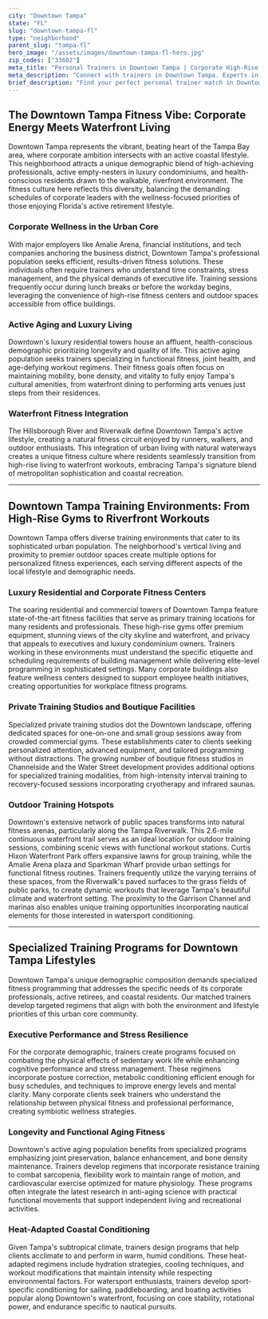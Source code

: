 ```yaml
---
city: "Downtown Tampa"
state: "FL"
slug: "downtown-tampa-fl"
type: "neighborhood"
parent_slug: "tampa-fl"
hero_image: "/assets/images/downtown-tampa-fl-hero.jpg"
zip_codes: ["33602"]
meta_title: "Personal Trainers in Downtown Tampa | Corporate High-Rise & Riverwalk Fitness"
meta_description: "Connect with trainers in Downtown Tampa. Experts in corporate high-rise gyms, stress management, and Riverwalk outdoor functional training."
brief_description: "Find your perfect personal trainer match in Downtown Tampa. Our elite service connects ambitious professionals, active retirees, and affluent residents with certified trainers who specialize in high-intensity interval training, executive wellness, and longevity-focused fitness. Whether you prefer private sessions in your luxury high-rise gym, outdoor workouts along the Riverwalk, or specialized programs for Tampa's unique coastal climate, we match you with the ideal fitness professional. Achieve your health goals with personalized training designed for Downtown Tampa's dynamic lifestyle. Start your transformation today with our expert matching service."
---
```

## The Downtown Tampa Fitness Vibe: Corporate Energy Meets Waterfront Living

Downtown Tampa represents the vibrant, beating heart of the Tampa Bay area, where corporate ambition intersects with an active coastal lifestyle. This neighborhood attracts a unique demographic blend of high-achieving professionals, active empty-nesters in luxury condominiums, and health-conscious residents drawn to the walkable, riverfront environment. The fitness culture here reflects this diversity, balancing the demanding schedules of corporate leaders with the wellness-focused priorities of those enjoying Florida's active retirement lifestyle.

### Corporate Wellness in the Urban Core

With major employers like Amalie Arena, financial institutions, and tech companies anchoring the business district, Downtown Tampa's professional population seeks efficient, results-driven fitness solutions. These individuals often require trainers who understand time constraints, stress management, and the physical demands of executive life. Training sessions frequently occur during lunch breaks or before the workday begins, leveraging the convenience of high-rise fitness centers and outdoor spaces accessible from office buildings.

### Active Aging and Luxury Living

Downtown's luxury residential towers house an affluent, health-conscious demographic prioritizing longevity and quality of life. This active aging population seeks trainers specializing in functional fitness, joint health, and age-defying workout regimens. Their fitness goals often focus on maintaining mobility, bone density, and vitality to fully enjoy Tampa's cultural amenities, from waterfront dining to performing arts venues just steps from their residences.

### Waterfront Fitness Integration

The Hillsborough River and Riverwalk define Downtown Tampa's active lifestyle, creating a natural fitness circuit enjoyed by runners, walkers, and outdoor enthusiasts. This integration of urban living with natural waterways creates a unique fitness culture where residents seamlessly transition from high-rise living to waterfront workouts, embracing Tampa's signature blend of metropolitan sophistication and coastal recreation.

---

## Downtown Tampa Training Environments: From High-Rise Gyms to Riverfront Workouts

Downtown Tampa offers diverse training environments that cater to its sophisticated urban population. The neighborhood's vertical living and proximity to premier outdoor spaces create multiple options for personalized fitness experiences, each serving different aspects of the local lifestyle and demographic needs.

### Luxury Residential and Corporate Fitness Centers

The soaring residential and commercial towers of Downtown Tampa feature state-of-the-art fitness facilities that serve as primary training locations for many residents and professionals. These high-rise gyms offer premium equipment, stunning views of the city skyline and waterfront, and privacy that appeals to executives and luxury condominium owners. Trainers working in these environments must understand the specific etiquette and scheduling requirements of building management while delivering elite-level programming in sophisticated settings. Many corporate buildings also feature wellness centers designed to support employee health initiatives, creating opportunities for workplace fitness programs.

### Private Training Studios and Boutique Facilities

Specialized private training studios dot the Downtown landscape, offering dedicated spaces for one-on-one and small group sessions away from crowded commercial gyms. These establishments cater to clients seeking personalized attention, advanced equipment, and tailored programming without distractions. The growing number of boutique fitness studios in Channelside and the Water Street development provides additional options for specialized training modalities, from high-intensity interval training to recovery-focused sessions incorporating cryotherapy and infrared saunas.

### Outdoor Training Hotspots

Downtown's extensive network of public spaces transforms into natural fitness arenas, particularly along the Tampa Riverwalk. This 2.6-mile continuous waterfront trail serves as an ideal location for outdoor training sessions, combining scenic views with functional workout stations. Curtis Hixon Waterfront Park offers expansive lawns for group training, while the Amalie Arena plaza and Sparkman Wharf provide urban settings for functional fitness routines. Trainers frequently utilize the varying terrains of these spaces, from the Riverwalk's paved surfaces to the grass fields of public parks, to create dynamic workouts that leverage Tampa's beautiful climate and waterfront setting. The proximity to the Garrison Channel and marinas also enables unique training opportunities incorporating nautical elements for those interested in watersport conditioning.

---

## Specialized Training Programs for Downtown Tampa Lifestyles

Downtown Tampa's unique demographic composition demands specialized fitness programming that addresses the specific needs of its corporate professionals, active retirees, and coastal residents. Our matched trainers develop targeted regimens that align with both the environment and lifestyle priorities of this urban core community.

### Executive Performance and Stress Resilience

For the corporate demographic, trainers create programs focused on combating the physical effects of sedentary work life while enhancing cognitive performance and stress management. These regimens incorporate posture correction, metabolic conditioning efficient enough for busy schedules, and techniques to improve energy levels and mental clarity. Many corporate clients seek trainers who understand the relationship between physical fitness and professional performance, creating symbiotic wellness strategies.

### Longevity and Functional Aging Fitness

Downtown's active aging population benefits from specialized programs emphasizing joint preservation, balance enhancement, and bone density maintenance. Trainers develop regimens that incorporate resistance training to combat sarcopenia, flexibility work to maintain range of motion, and cardiovascular exercise optimized for mature physiology. These programs often integrate the latest research in anti-aging science with practical functional movements that support independent living and recreational activities.

### Heat-Adapted Coastal Conditioning

Given Tampa's subtropical climate, trainers design programs that help clients acclimate to and perform in warm, humid conditions. These heat-adapted regimens include hydration strategies, cooling techniques, and workout modifications that maintain intensity while respecting environmental factors. For watersport enthusiasts, trainers develop sport-specific conditioning for sailing, paddleboarding, and boating activities popular along Downtown's waterfront, focusing on core stability, rotational power, and endurance specific to nautical pursuits.